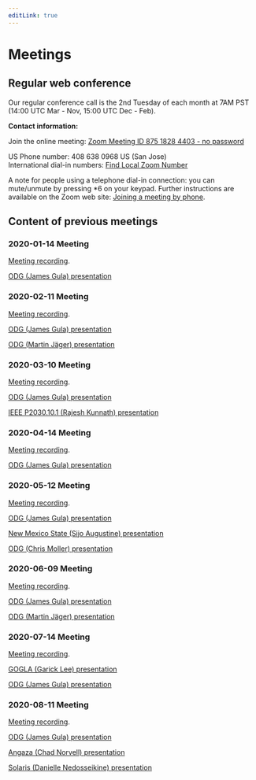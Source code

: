 ```yaml
---
editLink: true
---
```


# Meetings

## Regular web conference

Our regular conference call is the 2nd Tuesday of each month at 7AM PST (14:00 UTC Mar - Nov, 15:00 UTC Dec - Feb).

**Contact information:**

Join the online meeting: [Zoom Meeting ID 875 1828 4403 - no password](https://us02web.zoom.us/j/87518284403)

US Phone number: 408 638 0968 US (San Jose)  
International dial-in numbers: [Find Local Zoom Number](https://us02web.zoom.us/u/kcufc3bAu6)

A note for people using a telephone dial-in connection: you can mute/unmute by pressing \*6 on your keypad.
Further instructions are available on the Zoom web site:
[Joining a meeting by phone](https://support.zoom.us/hc/en-us/articles/201362663-Joining-a-meeting-by-phone).

## Content of previous meetings

### 2020-01-14 Meeting
[Meeting recording](https://fccdl.in/i6xPDMIKES).

[ODG (James Gula) presentation](./MeetingMaterials/20200114MeetingRev04.pdf)

### 2020-02-11 Meeting
[Meeting recording](https://fccdl.in/4eY4W7tpXi).

[ODG (James Gula) presentation](./MeetingMaterials/20200211MeetingRev02.pdf)

[ODG (Martin Jäger) presentation](./MeetingMaterials/20200211_DC_grid_converter_fundamentals.pdf)

### 2020-03-10 Meeting
[Meeting recording](https://fccdl.in/w3M6UKPax4).

[ODG (James Gula) presentation](./MeetingMaterials/20200310MeetingRev03.pdf)

[IEEE P2030.10.1 (Rajesh Kunnath) presentation](./MeetingMaterials/20200310MeetingRajesh.pdf)

### 2020-04-14 Meeting
[Meeting recording](https://fccdl.in/1tFeDEKhoq).

[ODG (James Gula) presentation](./MeetingMaterials/20200414MeetingRev02.pdf)

### 2020-05-12 Meeting
[Meeting recording](https://fccdl.in/VHnO1ZNyZD).

[ODG (James Gula) presentation](./MeetingMaterials/20200512MeetingRev02.pdf)

[New Mexico State (Sijo Augustine) presentation](./MeetingMaterials/20200512MeetingAugustine.pdf)

[ODG (Chris Moller) presentation](./MeetingMaterials/20200512MeetingMoller.pdf)

### 2020-06-09 Meeting
[Meeting recording](https://fccdl.in/Gd5Fpo8Tvc).

[ODG (James Gula) presentation](./MeetingMaterials/20200609MeetingRev01.pdf)

[ODG (Martin Jäger) presentation](./MeetingMaterials/20200609MeetingJager.pdf)

### 2020-07-14 Meeting
[Meeting recording](https://fccdl.in/Ba3lsKNqXS).

[GOGLA (Garick Lee) presentation](./MeetingMaterials/20200714_GOGLA_slides_for_ODG_meeting.pdf)

[ODG (James Gula)  presentation](./MeetingMaterials/20200714_Open_DC_Grid_Meeting_Rev_01.pdf)

### 2020-08-11 Meeting
[Meeting recording](https://us02web.zoom.us/rec/share/3-9YAb7TsWlLetLAyEDaRq8iM7nMX6a81iIbqftZyhoSij3aBmJl3Y-KkVQS1qmR).

[ODG (James Gula) presentation](./MeetingMaterials/20200811MeetingRev04.pdf)

[Angaza (Chad Norvell) presentation](./MeetingMaterials/20200811Angaza.pdf)

[Solaris (Danielle Nedosseikine) presentation](./MeetingMaterials/20200811Solaris.pdf)




